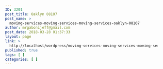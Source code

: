 ```yaml
---
ID: 3201
post_title: Oaklyn 08107
post_name: >
  moving-services-moving-services-moving-services-oaklyn-08107
author: mrgabonijeff@gmail.com
post_date: 2018-03-28 01:37:33
layout: page
link: >
  http://localhost/wordpress/moving-services-moving-services-moving-services-oaklyn-08107/
published: true
tags: [ ]
categories: [ ]
---
```

